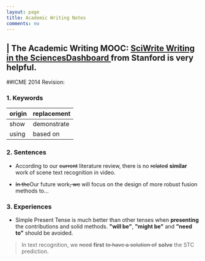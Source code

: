 ```yaml
---
layout: page
title: Academic Writing Notes
comments: no
---
```


| The Academic Writing MOOC: [SciWrite Writing in the SciencesDashboard ](https://class.stanford.edu/courses/Medicine/SciWrite/Fall2013/info) from Stanford is very helpful.
----------

##ICME 2014 Revision:

### 1. Keywords
origin | replacement
--- | ---
show | demonstrate
using | based on


### 2. Sentences

- According to our ~~current~~ literature review, there is no ~~related~~ **similar** work of scene text recognition in video.

- ~~In the~~Our future work~~, we~~ will focus on the design of more robust fusion methods to...


### 3. Experiences

- Simple Present Tense is much better than other tenses when **presenting** the contributions and solid methods. **"will be"**, **"might be"** and **"need to"** should be avoided.

> In text recognition, we ~~need~~ **first** ~~to have a solution of~~ **solve** the STC prediction.
